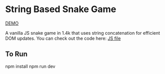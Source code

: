 # String Based Snake Game

[DEMO](https://vivianeasley.github.io/string-snake-game/)

A vanilla JS snake game in 1.4k that uses string concatenation for efficient DOM updates. You can check out the code here:
[JS file](https://github.com/vivianeasley/string-snake-game/blob/master/src/scripts/index.js)


## To Run
npm install
npm run dev
